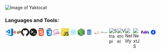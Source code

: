 ![Image of Yaktocat](https://github.githubassets.com/images/mona-whisper.gif)


<!--
**branislav94/branislav94** is a ✨ _special_ ✨ repository because its `README.md` (this file) appears on your GitHub profile.


Here are some ideas to get you started:

- 🔭 I’m currently working on ...
- 🌱 I’m currently learning ...
- 👯 I’m looking to collaborate on ...
- 🤔 I’m looking for help with ...
- 💬 Ask me about ...
- 📫 How to reach me: ...
- 😄 Pronouns: ...
- ⚡ Fun fact: ...
-->
### Languages and Tools:



<img align="left" alt="Visual Studio Code" width="26px" src="https://raw.githubusercontent.com/github/explore/80688e429a7d4ef2fca1e82350fe8e3517d3494d/topics/visual-studio-code/visual-studio-code.png" />
<img align="left" alt="Git" width="26px" src="https://raw.githubusercontent.com/github/explore/80688e429a7d4ef2fca1e82350fe8e3517d3494d/topics/git/git.png" />
<img align="left" alt="GitHub" width="26px" src="https://raw.githubusercontent.com/github/explore/78df643247d429f6cc873026c0622819ad797942/topics/github/github.png" />
<img align="left" alt="Terminal" width="26px" src="https://raw.githubusercontent.com/github/explore/80688e429a7d4ef2fca1e82350fe8e3517d3494d/topics/terminal/terminal.png" />
<img align="left" alt="HTML5" width="26px" src="https://raw.githubusercontent.com/github/explore/80688e429a7d4ef2fca1e82350fe8e3517d3494d/topics/html/html.png" />
<img align="left" alt="CSS3" width="26px" src="https://raw.githubusercontent.com/github/explore/80688e429a7d4ef2fca1e82350fe8e3517d3494d/topics/css/css.png" />
<img align="left" alt="Sass" width="26px" src="https://raw.githubusercontent.com/github/explore/80688e429a7d4ef2fca1e82350fe8e3517d3494d/topics/sass/sass.png" />
<img align="left" alt="JavaScript" width="26px" src="https://raw.githubusercontent.com/github/explore/80688e429a7d4ef2fca1e82350fe8e3517d3494d/topics/javascript/javascript.png" />
<img align="left" alt="React" width="26px" src="https://raw.githubusercontent.com/github/explore/80688e429a7d4ef2fca1e82350fe8e3517d3494d/topics/react/react.png" />
<img align="left" alt="Node.js" width="26px" src="https://raw.githubusercontent.com/github/explore/80688e429a7d4ef2fca1e82350fe8e3517d3494d/topics/nodejs/nodejs.png" />
<img align="left" alt="SQL" width="26px" src="https://raw.githubusercontent.com/github/explore/80688e429a7d4ef2fca1e82350fe8e3517d3494d/topics/sql/sql.png" />
<img align="left" alt="MySQL" width="26px" src="https://raw.githubusercontent.com/github/explore/80688e429a7d4ef2fca1e82350fe8e3517d3494d/topics/mysql/mysql.png" />
<img align="left" alt="MongoDB" width="26px" src="https://raw.githubusercontent.com/github/explore/80688e429a7d4ef2fca1e82350fe8e3517d3494d/topics/mongodb/mongodb.png" />
<img align="left" alt="Strapi" width="26px" src="https://avatars3.githubusercontent.com/u/19872173?s=200&v=4.png" />
<img align="left" alt="Vercel" width="26px" src="https://avatars1.githubusercontent.com/u/14985020?s=200&v=4.png" />
<img align="left" alt="Netlify" width="26px" src="https://avatars0.githubusercontent.com/u/7892489?s=200&v=4.png" />
<img align="left" alt="NextJS" width="26px" src="https://raw.githubusercontent.com/vercel/next.js/canary/examples/cms-strapi/public/favicon/favicon.ico" />
<img align="left" alt="PWA" width="26px" src="https://raw.githubusercontent.com/github/explore/80688e429a7d4ef2fca1e82350fe8e3517d3494d/topics/pwa/pwa.png" />
<img align="left" alt="AMP" width="26px" src="https://raw.githubusercontent.com/branislav94/branislav94/5b1b92bbacea021773d469c97a2c7a40a0077507/icons/AMP-Brand-Blue-Icon.svg" />


<!-- <img align="left" alt="Gatsby" width="26px" src="https://raw.githubusercontent.com/github/explore/e94815998e4e0713912fed477a1f346ec04c3da2/topics/gatsby/gatsby.png" /> 
<img align="left" alt="GraphQL" width="26px" src="https://raw.githubusercontent.com/github/explore/80688e429a7d4ef2fca1e82350fe8e3517d3494d/topics/graphql/graphql.png" /> 
<img align="left" alt="Deno" width="26px" src="<svg id="logo" xmlns="http://www.w3.org/2000/svg" viewBox="0 0 30 30"><g fill="none" fill-rule="evenodd"><path fill="#FFF" d="M0 15c0 8.284 6.716 15 15 15 8.285 0 15-6.716 15-15 0-8.284-6.715-15-15-15C6.716 0 0 6.716 0 15z"></path><path fill="#005AF0" fill-rule="nonzero" d="M13.85 24.098h-1.14l1.128-6.823-3.49.005h-.05a.57.57 0 0 1-.568-.569c0-.135.125-.363.125-.363l6.272-10.46 1.16.005-1.156 6.834 3.508-.004h.056c.314 0 .569.254.569.568 0 .128-.05.24-.121.335L13.85 24.098zM15 0C6.716 0 0 6.716 0 15c0 8.284 6.716 15 15 15 8.285 0 15-6.716 15-15 0-8.284-6.715-15-15-15z"></path></g></svg>" />
-->


<br />
<br />
